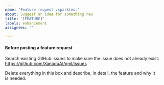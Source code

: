 ```yaml
---
name: 'Feature request :sparkles:'
about: Suggest an idea for something new
title: "[FEATURE]"
labels: enhancement
assignees: ''

---
```


#### Before posting a feature request

Search existing GitHub issues to make sure the issue does not already exist:
https://github.com/XanaduAI/qml/issues

Delete everything in this box and describe, in detail, the feature and why it is needed.
